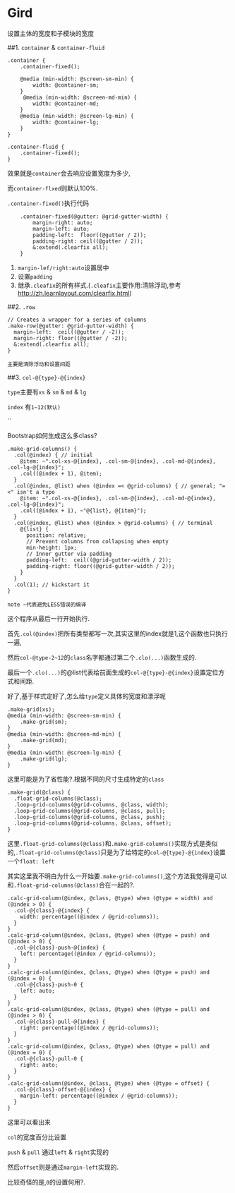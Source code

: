 # Gird

设置主体的宽度和子模块的宽度

##1. `container` & `container-fluid`

    .container {
        .container-fixed();

        @media (min-width: @screen-sm-min) {
            width: @container-sm;
        }
         @media (min-width: @screen-md-min) {
            width: @container-md;
        }
        @media (min-width: @screen-lg-min) {
            width: @container-lg;
        }
    }
    
    .container-fluid {
        .container-fixed();
    }
    
效果就是`container`会去响应设置宽度为多少,

而`container-flxed`则默认100%.

`.container-fixed()`执行代码

        .container-fixed(@gutter: @grid-gutter-width) {
            margin-right: auto;
            margin-left: auto;
            padding-left:  floor((@gutter / 2));
            padding-right: ceil((@gutter / 2));
            &:extend(.clearfix all);
        }
1. `margin-lef/right:auto`设置居中 
2. 设置`padding`
3. 继承`.cleafix`的所有样式.(`.cleafix`主要作用:清除浮动,参考<http://zh.learnlayout.com/clearfix.html>)

##2. `.row`

    // Creates a wrapper for a series of columns
    .make-row(@gutter: @grid-gutter-width) {
      margin-left:  ceil((@gutter / -2));
      margin-right: floor((@gutter / -2));
      &:extend(.clearfix all);
    }
    
    主要是清除浮动和设置间距
    
##3. `col-@{type}-@{index}`

`type`主要有`xs` & `sm` & `md` & `lg`

`index` 有`1~12(默认)`

``

Bootstrap如何生成这么多class?

    .make-grid-columns() {
      .col(@index) { // initial
        @item: ~".col-xs-@{index}, .col-sm-@{index}, .col-md-@{index}, .col-lg-@{index}";
        .col((@index + 1), @item);
      }
      .col(@index, @list) when (@index =< @grid-columns) { // general; "=<" isn't a typo
        @item: ~".col-xs-@{index}, .col-sm-@{index}, .col-md-@{index}, .col-lg-@{index}";
        .col((@index + 1), ~"@{list}, @{item}");
      }
      .col(@index, @list) when (@index > @grid-columns) { // terminal
        @{list} {
          position: relative;
          // Prevent columns from collapsing when empty
          min-height: 1px;
          // Inner gutter via padding
          padding-left:  ceil((@grid-gutter-width / 2));
          padding-right: floor((@grid-gutter-width / 2));
        }
      }
      .col(1); // kickstart it
    }

`note ~代表避免LESS错误的编译`

这个程序从最后一行开始执行.

首先`.col(@index)`把所有类型都写一次,其实这里的index就是1,这个函数也只执行一遍,

然后`col-@type-2~12`的`class`名字都通过第二个`.clo(...)`函数生成的.

最后一个`.clo(...)`的@list代表给前面生成的`col-@{type}-@{index}`设置定位方式和间距.

好了,基于样式定好了,怎么给`type`定义具体的宽度和漂浮呢

    .make-grid(xs);
    @media (min-width: @screen-sm-min) {
        .make-grid(sm);
    }
    @media (min-width: @screen-md-min) {
        .make-grid(md);
    }
    @media (min-width: @screen-lg-min) {
        .make-grid(lg);
    }
    
这里可能是为了省性能?.根据不同的尺寸生成特定的`class`

    .make-grid(@class) {
      .float-grid-columns(@class);
      .loop-grid-columns(@grid-columns, @class, width);
      .loop-grid-columns(@grid-columns, @class, pull);
      .loop-grid-columns(@grid-columns, @class, push);
      .loop-grid-columns(@grid-columns, @class, offset);
    }
    
这里`.float-grid-columns(@class)`和`.make-grid-columns()`实现方式是类似的,`.float-grid-columns(@class)`只是为了给特定的`col-@{type}-@{index}`设置一个`float: left`

其实这里我不明白为什么一开始要`.make-grid-columns()`,这个方法我觉得是可以和`.float-grid-columns(@class)`合在一起的?.

    .calc-grid-column(@index, @class, @type) when (@type = width) and (@index > 0) {
      .col-@{class}-@{index} {
        width: percentage((@index / @grid-columns));
      }
    }
    .calc-grid-column(@index, @class, @type) when (@type = push) and (@index > 0) {
      .col-@{class}-push-@{index} {
        left: percentage((@index / @grid-columns));
      }
    }
    .calc-grid-column(@index, @class, @type) when (@type = push) and (@index = 0) {
      .col-@{class}-push-0 {
        left: auto;
      }
    }
    .calc-grid-column(@index, @class, @type) when (@type = pull) and (@index > 0) {
      .col-@{class}-pull-@{index} {
        right: percentage((@index / @grid-columns));
      }
    }
    .calc-grid-column(@index, @class, @type) when (@type = pull) and (@index = 0) {
      .col-@{class}-pull-0 {
        right: auto;
      }
    }
    .calc-grid-column(@index, @class, @type) when (@type = offset) {
      .col-@{class}-offset-@{index} {
        margin-left: percentage((@index / @grid-columns));
      }
    }
    
这里可以看出来

`col`的宽度百分比设置

`push` & `pull` 通过`left` & `right`实现的

然后`offset`则是通过`margin-left`实现的.

比较奇怪的是,`0`的设置何用?.








        